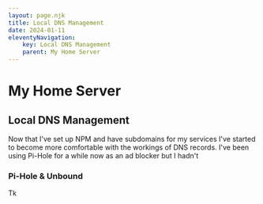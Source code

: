 ```yaml
---
layout: page.njk
title: Local DNS Management
date: 2024-01-11
eleventyNavigation:
    key: Local DNS Management
    parent: My Home Server
---
```

# My Home Server
## Local DNS Management

Now that I've set up NPM and have subdomains for my services I've started to become more comfortable with the workings of DNS records. I've been using Pi-Hole for a while now as an ad blocker but I hadn't

### Pi-Hole & Unbound

Tk
